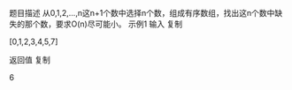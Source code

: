 题目描述
从0,1,2,...,n这n+1个数中选择n个数，组成有序数组，找出这n个数中缺失的那个数，要求O(n)尽可能小。
示例1
输入
复制

[0,1,2,3,4,5,7]

返回值
复制

6

